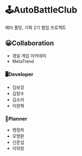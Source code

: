 # 🕹AutoBattleClub
메타 플밍, 기획 2기 협업 프로젝트

## 😀Collaboration
- 경일 게임 아카데미
- MetaTrend

### 🖥Developer
- 김보강
- 김창수
- 김소라
- 이원혁

### 📃Planner
- 맹정하
- 모명환
- 신준섭
- 이의창
